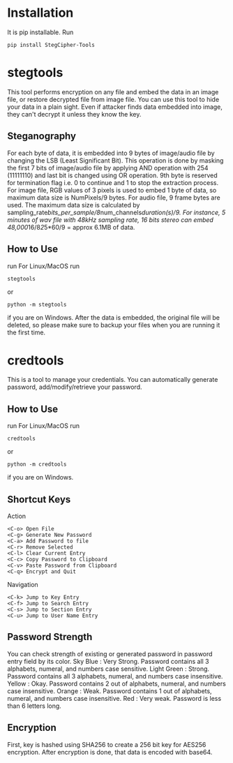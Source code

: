 # Installation
It is pip installable. Run
```
pip install StegCipher-Tools
```

# stegtools
This tool performs encryption on any file and embed the data in an image file, or restore decrypted file from image file.
You can use this tool to hide your data in a plain sight. Even if attacker finds data embedded into image, they can't decrypt it unless they know the key.

## Steganography
For each byte of data, it is embedded into 9 bytes of image/audio file by changing the LSB (Least Significant Bit).
This operation is done by masking the first 7 bits of image/audio file by applying AND operation with 254 (11111110) and last bit is changed using OR operation.
9th byte is reserved for termination flag i.e. 0 to continue and 1 to stop the extraction process.
For image file, RGB values of 3 pixels is used to embed 1 byte of data, so maximum data size is NumPixels/9 bytes.
For audio file, 9 frame bytes are used. The maximum data size is calculated by sampling_rate*bits_per_sample/8*num_channels*duration(s)/9.
For instance, 5 minutes of wav file with 48kHz sampling rate, 16 bits stereo can embed 48,000*16/8*2*5*60/9 = approx 6.1MB of data.
## How to Use
run
For Linux/MacOS run
```
stegtools
```
or
```
python -m stegtools
```
if you are on Windows.
After the data is embedded, the original file will be deleted, so please make sure to backup your files when you are running it the first time.

# credtools
This is a tool to manage your credentials. You can automatically generate password, add/modify/retrieve your password.
## How to Use
run
For Linux/MacOS run
```
credtools
```
or
```
python -m credtools
```
if you are on Windows.

## Shortcut Keys
Action
```
<C-o> Open File
<C-g> Generate New Password
<C-a> Add Password to file
<C-r> Remove Selected
<C-l> Clear Current Entry
<C-c> Copy Password to Clipboard
<C-v> Paste Password from Clipboard
<C-q> Encrypt and Quit
```
Navigation
```
<C-k> Jump to Key Entry
<C-f> Jump to Search Entry
<C-s> Jump to Section Entry
<C-u> Jump to User Name Entry
```

## Password Strength
You can check strength of existing or generated password in password entry field by its color.
Sky Blue : Very Strong. Password contains all 3 alphabets, numeral, and numbers case sensitive.
Light Green : Strong. Password contains all 3 alphabets, numeral, and numbers case insensitive.
Yellow : Okay. Password contains 2 out of alphabets, numeral, and numbers case insensitive.
Orange : Weak. Password contains 1 out of alphabets, numeral, and numbers case insensitive.
Red : Very weak. Password is less than 6 letters long.


## Encryption
First, key is hashed using SHA256 to create a 256 bit key for AES256 encryption.
After encryption is done, that data is encoded with base64.



